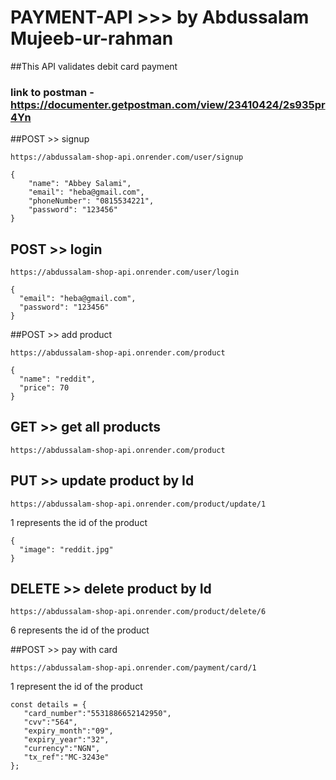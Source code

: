 # PAYMENT-API >>> by Abdussalam Mujeeb-ur-rahman

##This API validates debit card payment

### link to postman - https://documenter.getpostman.com/view/23410424/2s935pr4Yn

##POST >> signup

```
https://abdussalam-shop-api.onrender.com/user/signup
```

```
{
    "name": "Abbey Salami",
    "email": "heba@gmail.com",
    "phoneNumber": "0815534221",
    "password": "123456"
}
```

## POST  >> login

```
https://abdussalam-shop-api.onrender.com/user/login
```

```
{
  "email": "heba@gmail.com",
  "password": "123456"
}
```


##POST >> add product

```
https://abdussalam-shop-api.onrender.com/product
```

```
{
  "name": "reddit",
  "price": 70
}
```


## GET  >> get all products

```
https://abdussalam-shop-api.onrender.com/product
```


## PUT  >> update product by Id

```
https://abdussalam-shop-api.onrender.com/product/update/1
```
1 represents the id of the product
```
{
  "image": "reddit.jpg"
}
```


##  DELETE  >> delete product by Id

```
https://abdussalam-shop-api.onrender.com/product/delete/6
```
6 represents the id of the product


##POST >> pay with card

```
https://abdussalam-shop-api.onrender.com/payment/card/1
```
1 represent the id of the product

```
const details = {
   "card_number":"5531886652142950",
   "cvv":"564",
   "expiry_month":"09",
   "expiry_year":"32",
   "currency":"NGN",
   "tx_ref":"MC-3243e"
};
```